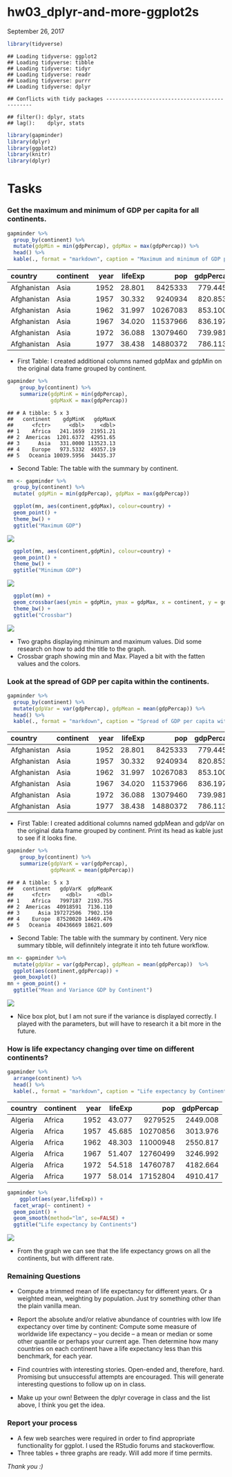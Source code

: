 hw03\_dplyr-and-more-ggplot2s
================
September 26, 2017

``` r
library(tidyverse)
```

    ## Loading tidyverse: ggplot2
    ## Loading tidyverse: tibble
    ## Loading tidyverse: tidyr
    ## Loading tidyverse: readr
    ## Loading tidyverse: purrr
    ## Loading tidyverse: dplyr

    ## Conflicts with tidy packages ----------------------------------------------

    ## filter(): dplyr, stats
    ## lag():    dplyr, stats

``` r
library(gapminder)
library(dplyr)
library(ggplot2)
library(knitr)
library(dplyr)
```

Tasks
=====

### Get the maximum and minimum of GDP per capita for all continents.

``` r
gapminder %>% 
  group_by(continent) %>% 
  mutate(gdpMin = min(gdpPercap), gdpMax = max(gdpPercap)) %>% 
  head() %>% 
  kable(., format = "markdown", caption = "Maximum and minimum of GDP per capita for all continents")
```

| country     | continent |  year|  lifeExp|       pop|  gdpPercap|  gdpMin|    gdpMax|
|:------------|:----------|-----:|--------:|---------:|----------:|-------:|---------:|
| Afghanistan | Asia      |  1952|   28.801|   8425333|   779.4453|     331|  113523.1|
| Afghanistan | Asia      |  1957|   30.332|   9240934|   820.8530|     331|  113523.1|
| Afghanistan | Asia      |  1962|   31.997|  10267083|   853.1007|     331|  113523.1|
| Afghanistan | Asia      |  1967|   34.020|  11537966|   836.1971|     331|  113523.1|
| Afghanistan | Asia      |  1972|   36.088|  13079460|   739.9811|     331|  113523.1|
| Afghanistan | Asia      |  1977|   38.438|  14880372|   786.1134|     331|  113523.1|

-   First Table: I created additional columns named gdpMax and gdpMin on the original data frame grouped by continent.

``` r
gapminder %>%
    group_by(continent) %>% 
    summarize(gdpMinK = min(gdpPercap),
              gdpMaxK = max(gdpPercap))
```

    ## # A tibble: 5 x 3
    ##   continent    gdpMinK   gdpMaxK
    ##      <fctr>      <dbl>     <dbl>
    ## 1    Africa   241.1659  21951.21
    ## 2  Americas  1201.6372  42951.65
    ## 3      Asia   331.0000 113523.13
    ## 4    Europe   973.5332  49357.19
    ## 5   Oceania 10039.5956  34435.37

-   Second Table: The table with the summary by continent.

``` r
mn <- gapminder %>% 
  group_by(continent) %>% 
  mutate( gdpMin = min(gdpPercap), gdpMax = max(gdpPercap))

  ggplot(mn, aes(continent,gdpMax), colour=country) +
  geom_point() +
  theme_bw() +
  ggtitle("Maximum GDP")
```

![](hw3_files/figure-markdown_github-ascii_identifiers/unnamed-chunk-4-1.png)

``` r
  ggplot(mn, aes(continent,gdpMin), colour=country) +
  geom_point() +
  theme_bw() +
  ggtitle("Minimum GDP")
```

![](hw3_files/figure-markdown_github-ascii_identifiers/unnamed-chunk-4-2.png)

``` r
  ggplot(mn) +
  geom_crossbar(aes(ymin = gdpMin, ymax = gdpMax, x = continent, y = gdpPercap), fill = "blue",   fatten = 0) +
  theme_bw() +
  ggtitle("Crossbar")
```

![](hw3_files/figure-markdown_github-ascii_identifiers/unnamed-chunk-4-3.png)

-   Two graphs displaying minimum and maximum values. Did some research on how to add the title to the graph.
-   Crossbar graph showing min and Max. Played a bit with the fatten values and the colors.

### Look at the spread of GDP per capita within the continents.

``` r
gapminder %>% 
  group_by(continent) %>% 
  mutate(gdpVar = var(gdpPercap), gdpMean = mean(gdpPercap)) %>% 
  head() %>% 
  kable(., format = "markdown", caption = "Spread of GDP per capita within the continents")
```

| country     | continent |  year|  lifeExp|       pop|  gdpPercap|     gdpVar|  gdpMean|
|:------------|:----------|-----:|--------:|---------:|----------:|----------:|--------:|
| Afghanistan | Asia      |  1952|   28.801|   8425333|   779.4453|  197272506|  7902.15|
| Afghanistan | Asia      |  1957|   30.332|   9240934|   820.8530|  197272506|  7902.15|
| Afghanistan | Asia      |  1962|   31.997|  10267083|   853.1007|  197272506|  7902.15|
| Afghanistan | Asia      |  1967|   34.020|  11537966|   836.1971|  197272506|  7902.15|
| Afghanistan | Asia      |  1972|   36.088|  13079460|   739.9811|  197272506|  7902.15|
| Afghanistan | Asia      |  1977|   38.438|  14880372|   786.1134|  197272506|  7902.15|

-   First Table: I created additional columns named gdpMean and gdpVar on the original data frame grouped by continent. Print its head as kable just to see if it looks fine.

``` r
gapminder %>%
    group_by(continent) %>% 
    summarize(gdpVarK = var(gdpPercap),
              gdpMeanK = mean(gdpPercap))
```

    ## # A tibble: 5 x 3
    ##   continent   gdpVarK  gdpMeanK
    ##      <fctr>     <dbl>     <dbl>
    ## 1    Africa   7997187  2193.755
    ## 2  Americas  40918591  7136.110
    ## 3      Asia 197272506  7902.150
    ## 4    Europe  87520020 14469.476
    ## 5   Oceania  40436669 18621.609

-   Second Table: The table with the summary by continent. Very nice summary tibble, will definnitely integrate it into teh future workflow.

``` r
mn <- gapminder %>% 
  mutate(gdpVar = var(gdpPercap), gdpMean = mean(gdpPercap))  %>% 
  ggplot(aes(continent,gdpPercap)) + 
  geom_boxplot()
mn + geom_point() +
  ggtitle("Mean and Variance GDP by Continent")
```

![](hw3_files/figure-markdown_github-ascii_identifiers/unnamed-chunk-7-1.png)

-   Nice box plot, but I am not sure if the variance is displayed correctly. I played with the parameters, but will have to research it a bit more in the future.

### How is life expectancy changing over time on different continents?

``` r
gapminder %>% 
  arrange(continent) %>% 
  head() %>% 
  kable(., format = "markdown", caption = "Life expectancy by Continents")
```

| country | continent |  year|  lifeExp|       pop|  gdpPercap|
|:--------|:----------|-----:|--------:|---------:|----------:|
| Algeria | Africa    |  1952|   43.077|   9279525|   2449.008|
| Algeria | Africa    |  1957|   45.685|  10270856|   3013.976|
| Algeria | Africa    |  1962|   48.303|  11000948|   2550.817|
| Algeria | Africa    |  1967|   51.407|  12760499|   3246.992|
| Algeria | Africa    |  1972|   54.518|  14760787|   4182.664|
| Algeria | Africa    |  1977|   58.014|  17152804|   4910.417|

``` r
gapminder %>% 
    ggplot(aes(year,lifeExp)) +
  facet_wrap(~ continent) +
  geom_point() +
  geom_smooth(method="lm", se=FALSE) +
  ggtitle("Life expectancy by Continents")
```

![](hw3_files/figure-markdown_github-ascii_identifiers/unnamed-chunk-8-1.png)

-   From the graph we can see that the life expectancy grows on all the continents, but with different rate.

### Remaining Questions

-   Compute a trimmed mean of life expectancy for different years. Or a weighted mean, weighting by population. Just try something other than the plain vanilla mean.

-   Report the absolute and/or relative abundance of countries with low life expectancy over time by continent: Compute some measure of worldwide life expectancy – you decide – a mean or median or some other quantile or perhaps your current age. Then determine how many countries on each continent have a life expectancy less than this benchmark, for each year.

-   Find countries with interesting stories. Open-ended and, therefore, hard. Promising but unsuccessful attempts are encouraged. This will generate interesting questions to follow up on in class.

-   Make up your own! Between the dplyr coverage in class and the list above, I think you get the idea.

### Report your process

-   A few web searches were required in order to find appropriate functionality for ggplot. I used the RStudio forums and stackoverflow.
-   Three tables + three graphs are ready. Will add more if time permits.

*Thank you :)*
